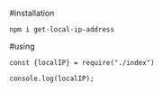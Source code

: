 #installation

```
npm i get-local-ip-address
```

#using

```
const {localIP} = require("./index")

console.log(localIP);
```